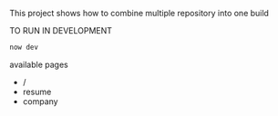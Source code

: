 This project shows how to combine multiple repository into one build

TO RUN IN DEVELOPMENT
```sh
now dev
```

available pages
- /
- resume
- company
